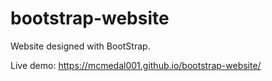 # bootstrap-website
Website designed with BootStrap.

Live demo: https://mcmedal001.github.io/bootstrap-website/
